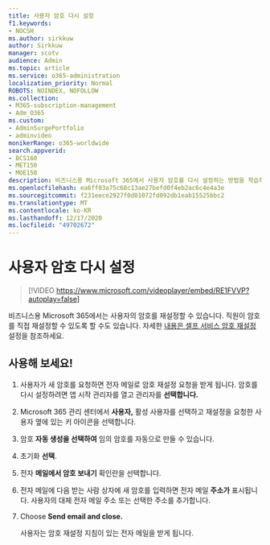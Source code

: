 ```yaml
---
title: 사용자 암호 다시 설정
f1.keywords:
- NOCSH
ms.author: sirkkuw
author: Sirkkuw
manager: scotv
audience: Admin
ms.topic: article
ms.service: o365-administration
localization_priority: Normal
ROBOTS: NOINDEX, NOFOLLOW
ms.collection:
- M365-subscription-management
- Adm_O365
ms.custom:
- AdminSurgePortfolio
- adminvideo
monikerRange: o365-worldwide
search.appverid:
- BCS160
- MET150
- MOE150
description: 비즈니스용 Microsoft 365에서 사용자 암호를 다시 설정하는 방법을 학습하세요.
ms.openlocfilehash: ea6ff03a75c68c13ae27befd0f4eb2ac6c4e4a3e
ms.sourcegitcommit: f231eece2927f0d01072fd092db1eab15525bbc2
ms.translationtype: MT
ms.contentlocale: ko-KR
ms.lasthandoff: 12/17/2020
ms.locfileid: "49702672"
---
```

# <a name="reset-passwords-for-your-users"></a>사용자 암호 다시 설정

> [!VIDEO https://www.microsoft.com/videoplayer/embed/RE1FVVP?autoplay=false]

비즈니스용 Microsoft 365에서는 사용자의 암호를 재설정할 수 있습니다. 직원이 암호를 직접 재설정할 수 있도록 할 수도 있습니다. 자세한 [내용은 셀프 서비스 암호 재설정](set-up-self-serve-password-reset.md) 설정을 참조하세요.

## <a name="try-it"></a>사용해 보세요!

1. 사용자가 새 암호를 요청하면 전자 메일로 암호 재설정 요청을 받게 됩니다. 암호를 다시 설정하려면 앱 시작 관리자를 열고 관리자를 **선택합니다.**
1. Microsoft 365 관리 센터에서 **사용자,** 활성 사용자를 선택하고 재설정을 요청한 사용자 옆에 있는 키 아이콘을 선택합니다. 
1. 암호 **자동 생성을 선택하여** 임의 암호를 자동으로 만들 수 있습니다.
1. 초기화 **선택**.
1. 전자 **메일에서 암호 보내기** 확인란을 선택합니다.
1. 전자 메일에 다음 받는 사람 상자에 새 암호를 입력하면 전자 메일 **주소가** 표시됩니다. 사용자의 대체 전자 메일 주소 또는 선택한 주소를 추가합니다.
1. Choose **Send email and close.**

    사용자는 암호 재설정 지침이 있는 전자 메일을 받게 됩니다.